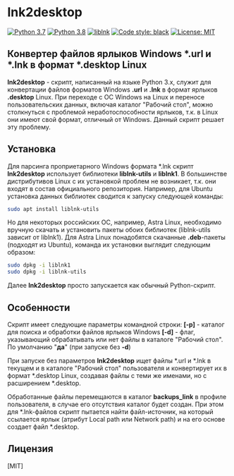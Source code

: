 # lnk2desktop
 [![Python 3.7](https://img.shields.io/badge/python-3.7-blue.svg)](https://www.python.org/downloads/release/python-370/) [![Python 3.8](https://img.shields.io/badge/python-3.8-blue.svg)](https://www.python.org/downloads/release/python-380/) [![liblnk](https://img.shields.io/badge/requirements-liblnk-blue.svg)](https://github.com/libyal/liblnk) [![Code style: black](https://img.shields.io/badge/code%20style-black-000000.svg)](https://github.com/psf/black) [![License: MIT](https://img.shields.io/badge/License-MIT-blueviolet.svg)](https://opensource.org/licenses/MIT)
## Конвертер файлов ярлыков Windows *.url и *.lnk в формат *.desktop Linux

**lnk2desktop** - скрипт, написанный на языке Python 3.x, служит для конвертации файлов форматов Windows **.url** и **.lnk** в формат ярлыков **.desktop** Linux. При переходе с ОС Windows на Linux и переносе пользовательских данных, включая каталог "Рабочий стол", можно столкнуться с проблемой неработоспособности ярлыков, т.к. в Linux они имеют свой формат, отличный от Windows. Данный скрипт решает эту проблему.

## Установка
 Для парсинга проприетарного Windows формата *.lnk скрипт **lnk2desktop** использует библиотеки **liblnk-utils** и **liblnk1**. В большинстве дистрибутивов Linux с их установкой проблем не возникает, т.к. они входят в состав официального репозитория. Например, для Ubuntu установка данных библиотек сводится к запуску следующей команды:
```sh
sudo apt install liblnk-utils
```
Но для некоторых российских ОС, например, Astra Linux, необходимо вручную скачать и установить пакеты обоих библиотек (liblnk-utils зависит от liblnk1). Для Astra Linux понадобятся скачанные **.deb**-пакеты (подходят из Ubuntu), команда их установки выглядит следующим образом:
```sh
sudo dpkg -i liblnk1
sudo dpkg -i liblnk-utils
```
Далее **lnk2desktop** просто запускается как обычный Python-скрипт.

## Особенности
Скрипт имеет следующие параметры командной строки:
**[-p]** - каталог для поиска и обработки файлов ярлыков Windows
**[-d]** - флаг, указывающий обрабатывать или нет файлы в каталоге "Рабочий стол". По умолчанию "**да**" (при запуске без **-d**)

При запуске без параметров **lnk2desktop** ищет файлы *.url и *.lnk в текущем и в каталоге "Рабочий стол" пользователя и конвертирует их в формат *.desktop Linux, создавая файлы с теми же именами, но с расширением *.desktop.

Обработанные файлы перемещаются в каталог **backups_link** в профиле пользователя, в случае его отсутствия каталог будет создан. При этом для *.lnk-файлов скрипт пытается найти файл-источник, на который ссылается ярлык (атрибут Local path или Network path) и на его основе создает файл *.desktop.

## Лицензия

[MIT]
